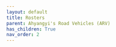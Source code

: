 ```yaml
---
layout: default
title: Rosters
parent: Ahyangyi's Road Vehicles (ARV)
has_children: True
nav_order: 2
---
```

